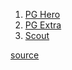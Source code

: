 1. [PG Hero](https://github.com/ankane/pghero)
2. [PG Extra](https://github.com/pawurb/rails-pg-extras)
3. [Scout](https://scoutapm.com/)

[source](https://pawelurbanek.com/slow-rails-queries)
